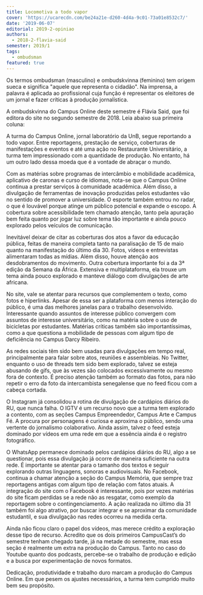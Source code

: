 ```yaml
---
title: Locomotiva a todo vapor
cover: 'https://ucarecdn.com/be24a21e-d260-4d4a-9c01-73a01e8532c7/'
date: '2019-06-07'
editorial: 2019-2-opiniao
authors:
  - 2018-2-flavia-said
semester: 2019/1
tags:
  - ombudsman
featured: true
---
```

Os termos ombudsman (masculino) e ombudskvinna (feminino) tem origem sueca e significa "aquele que representa o cidadão". Na imprensa, a palavra é aplicada ao profissional cuja função é representar os eleitores de um jornal e fazer críticas à produção jornalística. 

A ombudskvinna do Campus Online deste semestre é Flávia Said, que foi editora do site no segundo semestre de 2018. Leia abaixo sua primeira coluna:

A turma do Campus Online, jornal laboratório da UnB, segue reportando a todo vapor. Entre reportagens, prestação de serviço, coberturas de manifestações e eventos e até uma ação no Restaurante Universitário, a turma tem impressionado com a quantidade de produção. No entanto, há um outro lado dessa moeda que é a vontade de abraçar o mundo.

Com as matérias sobre programas de intercâmbio e mobilidade acadêmica, aplicativo de caronas e curso de idiomas, nota-se que o Campus Online continua a prestar serviços à comunidade acadêmica. Além disso, a divulgação de ferramentas de inovação produzidas pelos estudantes vão no sentido de promover a universidade. O esporte também entrou no radar, o que é louvável porque atinge um público potencial e expande o escopo. A cobertura sobre acessibilidade tem chamado atenção, tanto pela apuração bem feita quanto por jogar luz sobre tema tão importante e ainda pouco explorado pelos veículos de comunicação.

Inevitável deixar de citar as coberturas dos atos a favor da educação pública, feitas de maneira completa tanto na paralisação de 15 de maio quanto na manifestação do último dia 30. Fotos, vídeos e entrevistas alimentaram todas as mídias. Além disso, houve atenção aos desdobramentos do movimento. Outra cobertura importante foi a da 3ª edição da Semana da África. Extensiva e multiplataforma, ela trouxe um tema ainda pouco explorado e manteve diálogo com divulgações de arte africana.

No site, vale se atentar para recursos que complementem o texto, como fotos e hiperlinks. Apesar de essa ser a plataforma com menos interação do público, é uma das melhores janelas para o trabalho desenvolvido. Interessante quando assuntos de interesse público convergem com assuntos de interesse universitário, como na matéria sobre o uso de bicicletas por estudantes. Matérias críticas também são importantíssimas, como a que questiona a mobilidade de pessoas com algum tipo de deficiência no Campus Darcy Ribeiro. 

As redes sociais têm sido bem usadas para divulgações em tempo real, principalmente para falar sobre atos, reuniões e assembleias. No Twitter, enquanto o uso de threads tem sido bem explorado, talvez se esteja abusando de gifs, que às vezes são colocados excessivamente ou mesmo fora de contexto. É preciso atenção também ao formato das fotos, para não repetir o erro da foto da intercambista senegalense que no feed ficou com a cabeça cortada. 

O Instagram já consolidou a rotina de divulgação de cardápios diários do RU, que nunca falha. O IGTV é um recurso novo que a turma tem explorado a contento, com as seções Campus Empreendedor, Campus Arte e Campus Fé. A procura por personagens é curiosa e aproxima o público, sendo uma vertente do jornalismo colaborativo. Ainda assim, talvez o feed esteja dominado por vídeos em uma rede em que a essência ainda é o registro fotográfico.

O WhatsApp permanece dominado pelos cardápios diários do RU, algo a se questionar, pois essa divulgação já ocorre de maneira suficiente na outra rede. É importante se atentar para o tamanho dos textos e seguir explorando outras linguagens, sonoras e audiovisuais. No Facebook, continua a chamar atenção a seção do Campus Memória, que sempre traz reportagens antigas com algum tipo de relação com fatos atuais. A integração do site com o Facebook é interessante, pois por vezes matérias do site ficam perdidas se a rede não as resgatar, como exemplo da reportagem sobre o contingenciamento. A ação realizada no último dia 31 também foi algo atrativo, por buscar integrar e se aproximar da comunidade estudantil, e sua divulgação nas redes ocorreu na medida certa. 

Ainda não ficou claro o papel dos vídeos, mas merece crédito a exploração desse tipo de recurso. Acredito que os dois primeiros CampusCast’s do semestre tenham chegado tarde, já na metade do semestre, mas essa seção é realmente um extra na produção do Campus. Tanto no caso do Youtube quanto dos podcasts, percebe-se o trabalho de produção e edição e a busca por experimentação de novos formatos.

Dedicação, produtividade e trabalho duro marcam a produção do Campus Online. Em que pesem os ajustes necessários, a turma tem cumprido muito bem seu propósito.
